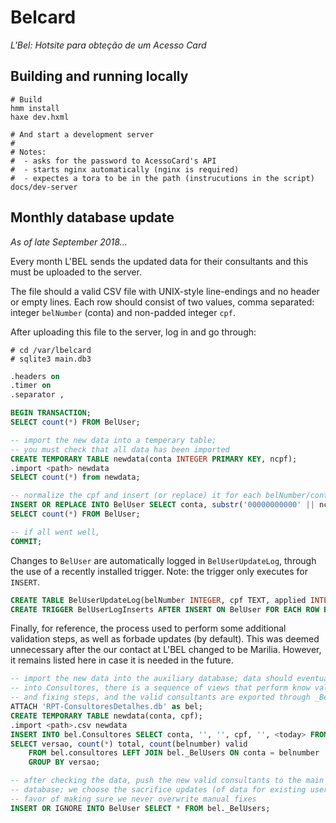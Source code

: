 # Belcard
_L'Bel: Hotsite para obteção de um Acesso Card_

## Building and running locally

```
# Build
hmm install
haxe dev.hxml

# And start a development server
#
# Notes:
#  - asks for the password to AcessoCard's API
#  - starts nginx automatically (nginx is required)
#  - expectes a tora to be in the path (instrucutions in the script)
docs/dev-server
```

## Monthly database update

_As of late September 2018..._

Every month L'BEL sends the updated data for their consultants and this must be
uploaded to the server.

The file should a valid CSV file with UNIX-style line-endings and no header or
empty lines.  Each row should consist of two values, comma separated: integer
`belNumber` (conta) and non-padded integer `cpf`.

After uploading this file to the server, log in and go through:

```
# cd /var/lbelcard
# sqlite3 main.db3
```

```sql
.headers on
.timer on
.separator ,

BEGIN TRANSACTION;
SELECT count(*) FROM BelUser;

-- import the new data into a temperary table;
-- you must check that all data has been imported
CREATE TEMPORARY TABLE newdata(conta INTEGER PRIMARY KEY, ncpf);
.import <path> newdata
SELECT count(*) from newdata;

-- normalize the cpf and insert (or replace) it for each belNumber/conta
INSERT OR REPLACE INTO BelUser SELECT conta, substr('00000000000' || ncpf, -11, 11) FROM newdata;
SELECT count(*) FROM BelUser;

-- if all went well,
COMMIT;
```

Changes to `BelUser` are automatically logged in `BelUserUpdateLog`, through
the use of a recently installed trigger.  Note: the trigger only executes for
`INSERT`.

```sql
CREATE TABLE BelUserUpdateLog(belNumber INTEGER, cpf TEXT, applied INTEGER);
CREATE TRIGGER BelUserLogInserts AFTER INSERT ON BelUser FOR EACH ROW BEGIN INSERT INTO BelUserUpdateLog VALUES (NEW.belNumber, NEW.cpf, datetime('now')); END;
```

Finally, for reference, the process used to perform some additional validation
steps, as well as forbade updates (by default).  This was deemed unnecessary
after the our contact at L'BEL changed to be Marilia.  However, it remains
listed here in case it is needed in the future.

```sql
-- import the new data into the auxiliary database; data should eventually go
-- into Consultores, there is a sequence of views that perform know validation
-- and fixing steps, and the valid consultants are exported through _BelUsers
ATTACH 'RPT-ConsultoresDetalhes.db' as bel;
CREATE TEMPORARY TABLE newdata(conta, cpf);
.import <path>.csv newdata
INSERT INTO bel.Consultores SELECT conta, '', '', cpf, '', <today> FROM newdata;
SELECT versao, count(*) total, count(belnumber) valid
    FROM bel.consultores LEFT JOIN bel._BelUsers ON conta = belnumber
    GROUP BY versao;

-- after checking the data, push the new valid consultants to the main
-- database; we choose the sacrifice updates (of data for existing users) in
-- favor of making sure we never overwrite manual fixes
INSERT OR IGNORE INTO BelUser SELECT * FROM bel._BelUsers;
```


